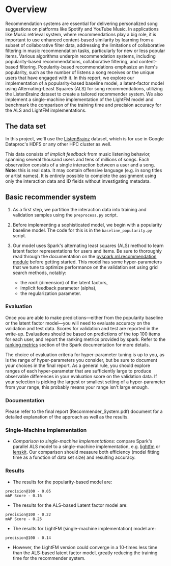 # Overview

Recommendation systems are essential for delivering personalized song suggestions on platforms like Spotify and YouTube Music. In applications like Music retrieval system, where recommendations play a big role, it is important to use enhanced content-based similarity by learning from a subset of collaborative filter data, addressing the limitations of collaborative filtering in music recommendation tasks, particularly for new or less popular items. Various algorithms underpin recommendation systems, including popularity-based recommendations, collaborative filtering, and content-based filtering. Popularity-based recommendations emphasize an item's popularity, such as the number of listens a song receives or the unique users that have engaged with it. In this report, we explore our implementation of a popularity-based baseline model, a latent-factor model using Alternating-Least Squares (ALS) for song recommendations, utilizing the ListenBrainz dataset to create a tailored recommender system. We also implement a single-machine implementation of the LightFM model and benchmark the comparison of the training time and precision accuracy for the ALS and LightFM implementations.

## The data set

In this project, we'll use the [ListenBrainz](https://listenbrainz.org/) dataset, which is for use in Google Dataproc's HDFS or any other HPC cluster as well.

This data consists of *implicit feedback* from music listening behavior, spanning several thousand users and tens of millions of songs.
Each observation consists of a single interaction between a user and a song.
**Note**: this is real data.  It may contain offensive language (e.g. in song titles or artist names).  It is entirely possible to complete the assignment using only the interaction data and ID fields without investigating metadata.


## Basic recommender system

1.  As a first step, we partition the interaction data into training and validation samples using the ```preprocess.py``` script.

2.  Before implementing a sophisticated model, we begin with a popularity baseline model. The code for this is in the ```baseline_popularity.py``` script.

3.  Our model uses Spark's alternating least squares (ALS) method to learn latent factor representations for users and items.
    Be sure to thoroughly read through the documentation on the [pyspark.ml.recommendation module](https://spark.apache.org/docs/3.0.1/ml-collaborative-filtering.html) before getting started.
    This model has some hyper-parameters that we tune to optimize performance on the validation set using grid search methods, notably: 
      - the *rank* (dimension) of the latent factors,
      - implicit feedback parameter (alpha),
      - the regularization parameter.

### Evaluation

Once you are able to make predictions—either from the popularity baseline or the latent factor model—you will need to evaluate accuracy on the validation and test data.
Scores for validation and test are reported in the write-up.
Evaluations should be based on predictions of the top 100 items for each user, and report the ranking metrics provided by spark.
Refer to the [ranking metrics](https://spark.apache.org/docs/3.0.1/mllib-evaluation-metrics.html#ranking-systems) section of the Spark documentation for more details.

The choice of evaluation criteria for hyper-parameter tuning is up to you, as is the range of hyper-parameters you consider, but be sure to document your choices in the final report.
As a general rule, you should explore ranges of each hyper-parameter that are sufficiently large to produce observable differences in your evaluation score on the validation data.
If your selection is picking the largest or smallest setting of a hyper-parameter from your range, this probably means your range isn't large enough.

### Documentation

Please refer to the final report (Recommender_System.pdf) document for a detailed explanation of the approach as well as the results.

### Single-Machine Implementation

  - *Comparison to single-machine implementations*: compare Spark's parallel ALS model to a single-machine implementation, e.g. [lightfm](https://github.com/lyst/lightfm) or [lenskit](https://github.com/lenskit/lkpy).  Our comparison should measure both efficiency (model fitting time as a function of data set size) and resulting accuracy.

### Results

- The results for the popularity-based model are:
```
precision@100 - 0.05
mAP Score - 0.16
```
- The results for the ALS-based Latent factor model are:
```
precision@100 - 0.22
mAP Score - 0.25
```
- The results for LightFM (single-machine implementation) model are:
```
precision@100 - 0.14
```
- However, the LightFM version could converge in a 10-times less time than the ALS-based latent factor model, greatly reducing the training time for the recommender system.
  
